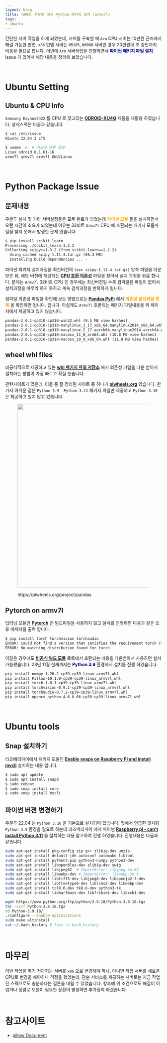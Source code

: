 ```yaml
---
layout: blog
title: (ARM) 우분투 에서 Python 패키지 설치 (armv7l)
tags:
- ubuntu
---
```


간단한 서버 작업을 하게 되었는데, 서버를 구축할 때 `Arm` CPU 서버는 10만원 근처에서 해결 가능한 반면, `x86` 인텔 서버는 `N5105`, `N6006` 서버인 경우 20만원대 초 중반까지 비용을 필요로 합니다. 이번에 `Arm` 서버작업을 진행하면서 **<span style="color:darkblue">파이썬 패키지 파일 설치</span>** Issue 가 있어서 해당 내용을 정리해 보았습니다.

<br/>

# Ubuntu Setting
## Ubuntu & CPU Info
`Samsung Exynos5422` 를 CPU 로 갖고있는 **<span style="color:darkblue">[ODROID-XU4Q](https://www.hardkernel.com/ko/shop/odroid-xu4q-special-price/)</span>** 제품을 재활용 하였습니다. 상세스펙은 다음과 같습니다.

```bash
$ cat /etc/issue
Ubuntu 22.04.3 LTS

$ uname -a  # 커널에 대한 정보
Linux odroid 6.1.61-16 
armv7l armv7l armv7l GNU/Linux
```

<br/>

# Python Package Issue
## 문제내용
우분투 설치 및 기타 서버설정들은 모두 완료가 되었는데 **<span style="color:orange">파이썬 모듈</span>** 들을 설치하면서 오랜 시간이 소요가 되었는데 이유는 32비트 `Armv7l` CPU 에 호환되는 패키지 모듈파일을 찾지 못해서 발생한 문제 였습니다.

```bash
$ pip install scikit_learn
Processing ./scikit_learn-1.2.2
Collecting scipy>=1.3.2 (from scikit-learn==1.2.2)
  Using cached scipy-1.11.4.tar.gz (56.3 MB)
  Installing build dependencies ... -
```

파이썬 패키지 설치과정을 최신버전의 `(ex> scipy-1.11.4.tar.gz)` 압축 파일을 다운 받은 뒤, 해당 버전에 해당되는 **<span style="color:darkblue">[CPU 호환 의존성](https://bluexmas.tistory.com/1076)</span>** 파일을 찾아서 설치 과정을 완료 합니다. 문제는 `Armv7l` 32비트 CPU 인 경우에는 최신버젼일 수록 컴파일된 파일이 없어서 설치과정을 마무리 하지 못하고 계속 검색과정을 반복하게 됩니다.

컴파일 의존성 파일을 확인해 보는 방법으로는 **<span style="color:darkblue">[Pandas PyPi](https://pypi.org/project/pandas/2.0.1/#files)</span>** 에서  **<span style="color:orange">의존성 설치파일 목록</span>** 을 확인하면 됩니다. 입니다. 아쉽게도 `Armv7l` 호환되는 패키지 파일내용을 위 페이지에서 제공하고 있지 않습니다.

```bash
pandas-2.0.1-cp310-cp310-win32.whl (9.5 MB view hashes)
pandas-2.0.1-cp310-cp310-manylinux_2_17_x86_64.manylinux2014_x86_64.whl (12.3 MB view hashes)
pandas-2.0.1-cp310-cp310-manylinux_2_17_aarch64.manylinux2014_aarch64.whl (11.6 MB view hashes)
pandas-2.0.1-cp310-cp310-macosx_11_0_arm64.whl (10.8 MB view hashes)
pandas-2.0.1-cp310-cp310-macosx_10_9_x86_64.whl (11.8 MB view hashes)
```

## wheel whl files
비공식적으로 제공하고 있는 **<span style="color:darkblue">[whl 패키지 파일 저장소](https://wheel-index.linuxserver.io/ubuntu/)</span>** 에서 의존성 파일을 다운 받아서 설치하는 방법이 가장 빠르고 확실 했습니다. 

관련사이트가 많은데, 이들 중 잘 정리된 사이트 중 하나가 **<span style="color:darkblue">[piwheels.org](https://piwheels.org/)</span>** 였습니다. 한가지 아쉬운 점은 `Python 3.9  Python 3.11` 패키지 파일만 제공하고 `Python 3.10` 은 제공하고 있지 않고 있습니다.

<figure class="align-center">
  <p style="text-align: center">
  <img width="590px" src="{{site.baseurl}}/assets/linux/piwheels-pandas.png">
  <figcaption>https://piwheels.org/project/pandas</figcaption>
  </p>
</figure>

## Pytorch on armv7l
딥러닝 모듈인 **<span style="color:darkblue">[Pytorch](https://pytorch.org/)</span>** 은 빌드파일을 사용하지 않고 설치를 진행하면 다음과 같은 오류 메세지를 출력 합니다

```bash
$ pip install torch torchvision torchaudio
ERROR: Could not find a version that satisfies the requirement torch (from versions: none)
ERROR: No matching distribution found for torch
```

이같은 경우에도 **<span style="color:darkblue">[비공식 빌드 모듈](https://torch.kmtea.eu/whl/stable.html)</span>** 목록에서 호환되는 내용을 다운받아서 사용하면 설치 가능했습니다. 23년 11월 현재까지는 **<span style="color:darkblue">Python 3.9</span>** 환경에서 설치를 진행 하였습니다.

```bash
pip install numpy-1.26.2-cp39-cp39-linux_armv7l.whl
pip install Pillow-10.1.0-cp39-cp39-linux_armv7l.whl
pip install torch-1.8.1-cp39-cp39-linux_armv7l.whl
pip install torchvision-0.9.1-cp39-cp39-linux_armv7l.whl
pip install torchaudio-0.7.2-cp39-cp39-linux_armv7l.whl
pip install opencv_python-4.6.0.66-cp39-cp39-linux_armv7l.whl
```

<br/>

# Ubuntu tools
## Snap 설치하기
라즈베리파이에서 패키지 모듈인 **<span style="color:darkblue">[Enable snaps on Raspberry Pi and install mycli](https://snapcraft.io/install/mycli/raspbian)</span>** 설치하는 내용 입니다.

```bash
$ sudo apt update
$ sudo apt install snapd
$ sudo reboot
$ sudo snap install core
$ sudo snap install mycli
```

## 파이썬 버젼 변경하기
우분투 22.04 는 `Python 3.10` 을 기본으로 설치되어 있습니다. 앞에서 언급한 것처럼 `Python 3.9` 환경을 필요로 하는데 라즈베리파이 에서 파이썬 **<span style="color:darkblue">[Raspberry pi - can't install Python 3.11](https://stackoverflow.com/questions/76942052/raspberry-pi-cant-install-python-3-11)</span>** 을 설치하는 내용 참고하여 진행 하였습니다. 진행내용은 다음과 같습니다.

```bash
sudo apt-get install pkg-config zip g++ zlib1g-dev unzip 
sudo apt-get install default-jdk autoconf automake libtool
sudo apt-get install python3-pip python3-numpy python3-dev
sudo apt-get install libopenblas-dev zlib1g-dev swig
sudo apt-get install libjpeg62  # ImportError: libjpeg.so.62
sudo apt-get install libwebp-dev # ImportError: libwebp.so.6
sudo apt-get install libtiff5-dev libjpeg8-dev libopenjp2-7-dev
sudo apt-get install libfreetype6-dev liblcms2-dev libwebp-dev 
sudo apt-get install tcl8.6-dev tk8.6-dev python3-tk
sudo apt-get install libharfbuzz-dev libfribidi-dev libxcb1-dev

wget https://www.python.org/ftp/python/3.9.18/Python-3.9.18.tgz
tar -xzvf Python-3.9.18.tgz 
cd Python-3.9.18/
./configure --enable-optimizations
sudo make altinstall
cat ~/.bash_history # less ~/.bash_history
```

<br/>

# 마무리
이번 작업을 하기 전까지는 서버를 `x86` 으로 변경해야 하나, 아니면 작업 서버를 새로운 CPU로 변경을 해야하나 걱정을 했었는데, 단순 서비스를 제공하는 서버로는 지금 작업한 스펙으로도 충분하다는 결론을 내릴 수 있었습니다. 향후에 위 조건으로도 해결이 어렵거나 정말로 보완이 필요한 상황이 발생하면 추가정리 하겠습니다.

<br/>

# 참고사이트
- [pillow Document](https://pillow.readthedocs.io/en/stable/installation.html)